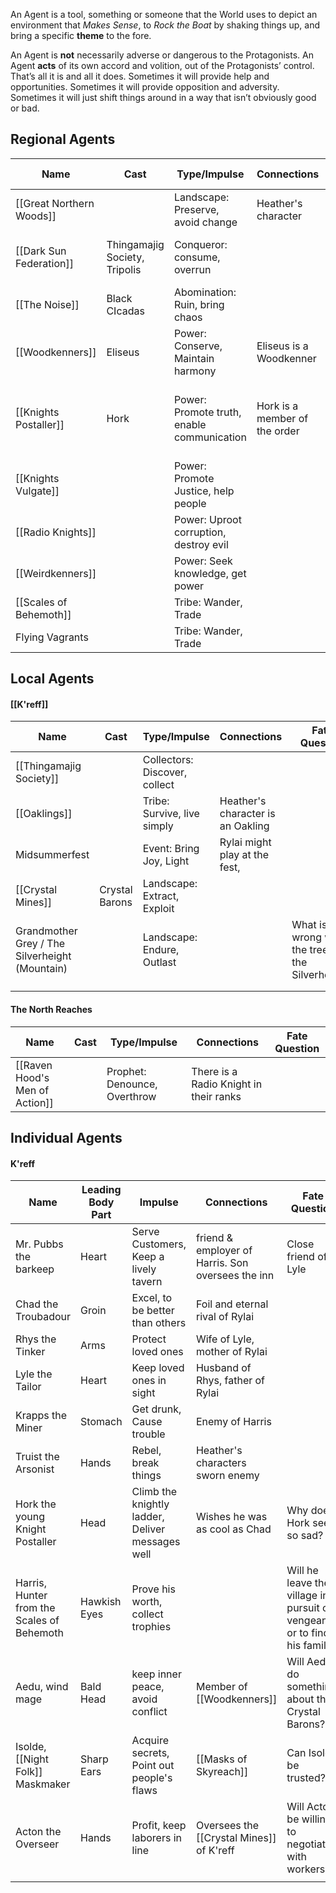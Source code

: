 An Agent is a tool, something or someone that the World uses to depict an environment that _Makes Sense_, to _Rock the Boat_ by shaking things up, and bring a specific **theme** to the fore.

An Agent is **not** necessarily adverse or dangerous to the Protagonists. An Agent **acts** of its own accord and volition, out of the Protagonists’ control. That’s all it is and all it does. Sometimes it will provide help and opportunities. Sometimes it will provide opposition and adversity. Sometimes it will just shift things around in a way that isn’t obviously good or bad.


## **Regional Agents**

| Name                     | Cast                          | Type/Impulse                               | Connections                   | Fate Question                                              |
| ------------------------ | ----------------------------- | ------------------------------------------ | ----------------------------- | ---------------------------------------------------------- |
| [[Great Northern Woods]] |                               | Landscape: Preserve, avoid change          | Heather's character           |                                                            |
| [[Dark Sun Federation]]  | Thingamajig Society, Tripolis | Conqueror: consume, overrun                |                               | Will the Federation invade Skyreach?                       |
| [[The Noise]]            | Black CIcadas                 | Abomination: Ruin, bring chaos             |                               | What is the Noise?                                         |
| [[Woodkenners]]          | Eliseus                       | Power: Conserve, Maintain harmony          | Eliseus is a Woodkenner       | What are the woodkenners hiding?                           |
| [[Knights Postaller]]    | Hork                          | Power: Promote truth, enable communication | Hork is a member of the order | Why are some knights being commanded to leave their posts? |
| [[Knights Vulgate]]      |                               | Power: Promote Justice, help people        |                               |                                                            |
| [[Radio Knights]]        |                               | Power: Uproot corruption, destroy evil     |                               |                                                            |
| [[Weirdkenners]]         |                               | Power: Seek knowledge, get power           |                               |                                                            |
| [[Scales of Behemoth]]   |                               | Tribe: Wander, Trade                       |                               |                                                            |
| Flying Vagrants          |                               | Tribe: Wander, Trade                       |                               |                                                            |


## **Local Agents**
#### [[K'reff]]

| Name                                           | Cast           | Type/Impulse                  | Connections                       | Fate Question                                     |
| ---------------------------------------------- | -------------- | ----------------------------- | --------------------------------- | ------------------------------------------------- |
| [[Thingamajig Society]]                        |                | Collectors: Discover, collect |                                   |                                                   |
| [[Oaklings]]                                   |                | Tribe: Survive, live simply   | Heather's character is an Oakling |                                                   |
| Midsummerfest                                  |                | Event: Bring Joy, Light       | Rylai might play at the fest,     |                                                   |
| [[Crystal Mines]]                              | Crystal Barons | Landscape: Extract, Exploit   |                                   |                                                   |
| Grandmother Grey / The Silverheight (Mountain) |                | Landscape: Endure, Outlast    |                                   | What is wrong with the trees on the Silverheight? |
|                                                |                |                               |                                   |                                                   |
|                                                |                |                               |                                   |                                                   |
#### The North Reaches

| Name                           | Cast | Type/Impulse                 | Connections                            | Fate Question |
| ------------------------------ | ---- | ---------------------------- | -------------------------------------- | ------------- |
| [[Raven Hood's Men of Action]] |      | Prophet: Denounce, Overthrow | There is a Radio Knight in their ranks |               |


## **Individual Agents**
#### K'reff

| Name                                       | Leading Body Part | Impulse                                          | Connections                                       | Fate Question                                                            |
| ------------------------------------------ | ----------------- | ------------------------------------------------ | ------------------------------------------------- | ------------------------------------------------------------------------ |
| Mr. Pubbs the barkeep                      | Heart             | Serve Customers, Keep a lively tavern            | friend & employer of Harris. Son oversees the inn | Close friend of Lyle                                                     |
| Chad the Troubadour                        | Groin             | Excel, to be better than others                  | Foil and eternal rival of Rylai                   |                                                                          |
| Rhys the Tinker                            | Arms              | Protect loved ones                               | Wife of Lyle, mother of Rylai                     |                                                                          |
| Lyle the Tailor                            | Heart             | Keep loved ones in sight                         | Husband of Rhys, father of Rylai                  |                                                                          |
| Krapps the Miner                           | Stomach           | Get drunk, Cause trouble                         | Enemy of Harris                                   |                                                                          |
| Truist the Arsonist                        | Hands             | Rebel, break things                              | Heather's characters sworn enemy                  |                                                                          |
| Hork the young Knight Postaller            | Head              | Climb the knightly ladder, Deliver messages well | Wishes he was as cool as Chad                     | Why does Hork seem so sad?                                               |
| Harris, Hunter from the Scales of Behemoth | Hawkish Eyes      | Prove his worth, collect trophies                |                                                   | Will he leave the village in pursuit of vengeance or to find his family? |
| Aedu, wind mage                            | Bald Head         | keep inner peace, avoid conflict                 | Member of [[Woodkenners]]                         | Will Aedu do something about the Crystal Barons?                         |
| Isolde, [[Night Folk]] Maskmaker           | Sharp Ears        | Acquire secrets, Point out people's flaws        | [[Masks of Skyreach]]                             | Can Isolde be trusted?                                                   |
| Acton the  Overseer                        | Hands             | Profit, keep laborers in line                    | Oversees the [[Crystal Mines]] of K'reff          | Will Acton be willing to negotiate with workers?                         |
|                                            |                   |                                                  |                                                   |                                                                          |
